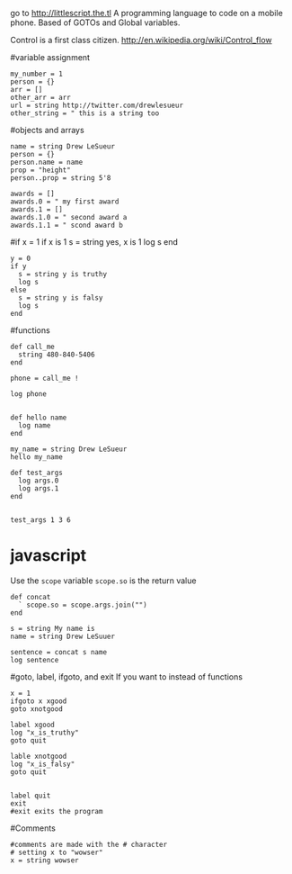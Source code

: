 go to http://littlescript.the.tl
A programming language to code on a mobile phone.
Based of GOTOs and Global variables.

Control is a first class citizen.
http://en.wikipedia.org/wiki/Control_flow



#variable assignment

    my_number = 1
    person = {}
    arr = []
    other_arr = arr
    url = string http://twitter.com/drewlesueur
    other_string = " this is a string too

#objects and arrays

    name = string Drew LeSueur
    person = {}
    person.name = name
    prop = "height"
    person..prop = string 5'8

    awards = []
    awards.0 = " my first award
    awards.1 = []
    awards.1.0 = " second award a
    awards.1.1 = " scond award b

#if
    x = 1
    if x is 1
      s = string yes, x is 1
      log s
    end

    y = 0
    if y
      s = string y is truthy
      log s
    else
      s = string y is falsy
      log s
    end

#functions

    def call_me
      string 480-840-5406
    end

    phone = call_me !

    log phone


    def hello name
      log name
    end

    my_name = string Drew LeSueur
    hello my_name

    def test_args
      log args.0
      log args.1
    end


    test_args 1 3 6

# javascript
Use the `scope` variable
`scope.so` is the return value

    def concat
      ` scope.so = scope.args.join("")
    end

    s = string My name is
    name = string Drew LeSuuer

    sentence = concat s name
    log sentence


#goto, label, ifgoto, and exit
If you want to instead of functions

    x = 1
    ifgoto x xgood
    goto xnotgood

    label xgood
    log "x_is_truthy"
    goto quit

    lable xnotgood
    log "x_is_falsy"
    goto quit


    label quit
    exit
    #exit exits the program


#Comments

    #comments are made with the # character
    # setting x to "wowser"
    x = string wowser


